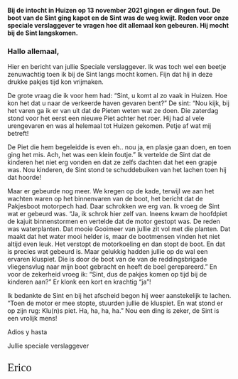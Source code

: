 **Bij de intocht in Huizen op 13 november 2021 gingen er dingen fout. De boot van de Sint ging kapot en de Sint was de weg kwijt. Reden voor onze speciale verslaggever te vragen hoe dit allemaal kon gebeuren. Hij mocht bij de Sint langskomen.**

### Hallo allemaal,

Hier en bericht van jullie Speciale verslaggever. Ik was toch wel een beetje zenuwachtig toen ik bij de Sint langs mocht komen. Fijn dat hij in deze drukke pakjes tijd kon vrijmaken. 

De grote vraag die ik voor hem had: “Sint, u komt al zo vaak in Huizen. Hoe kon het dat u naar de verkeerde haven gevaren bent?” De sint: “Nou kijk, bij het varen ga ik er van uit dat de Pieten weten wat ze doen. Die zaterdag stond voor het eerst een nieuwe Piet achter het roer. Hij had al vele urengevaren en was al helemaal tot Huizen gekomen. Petje af wat mij betreft!

De Piet die hem begeleidde is even eh.. nou ja, en plasje gaan doen, en toen ging het mis. Ach, het was een klein foutje.” Ik vertelde de Sint dat de kinderen het niet erg vonden en dat ze zelfs dachten dat het een grapje was. Nou kinderen, de Sint stond te schuddebuiken van het lachen toen hij dat hoorde!

Maar er gebeurde nog meer. We kregen op de kade, terwijl we aan het wachten waren op het binnenvaren van de boot, het bericht dat de Pakjesboot motorpech had. Daar schrokken we erg van. Ik vroeg de Sint wat er gebeurd was. “Ja, ik schrok hier zelf van. Ineens kwam de hoofdpiet de kajuit binnenstormen en vertelde dat de motor gestopt was. De reden was waterplanten. Dat mooie Gooimeer van jullie zit vol met die planten. Dat maakt dat het water mooi helder is, maar de bootmensen vinden het niet altijd even leuk. Het verstopt de motorkoeling en dan stopt de boot. En dat is precies wat gebeurd is. Maar gelukkig hadden jullie op de wal een ervaren kluspiet. Die is door de boot van de van de reddingsbrigade vliegensvlug naar mijn boot gebracht en heeft de boel gerepareerd.”
En voor de zekerheid vroeg ik: “Sint, dus de pakjes komen op tijd bij de kinderen aan?”
Er klonk een kort en krachtig “ja”!

Ik bedankte de Sint en bij het afscheid begon hij weer aanstekelijk te lachen. “Toen de motor er mee stopte, stuurden jullie de kluspiet. En wat stond er op zijn rug: Klu(n)s piet. Ha, ha, ha, ha.”
Nou een ding is zeker, de Sint is een vrolijk mens!

Adios y hasta

Jullie speciale verslaggever
<p style="font-family: Courgette; font-size: 25px; line-height: 1.25em;" markdown='1'>Erico</p>